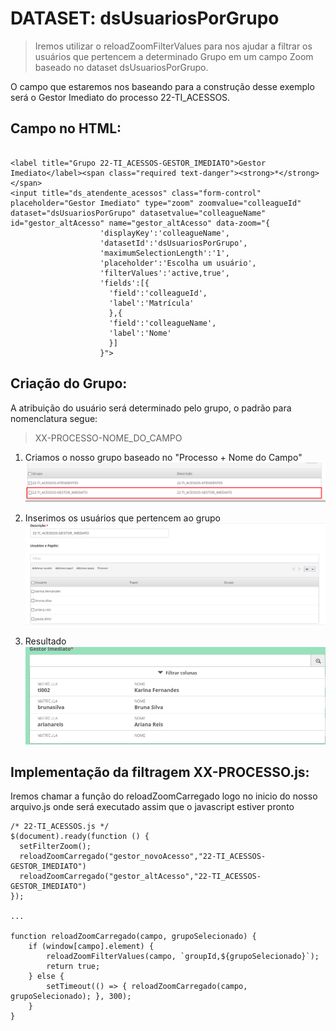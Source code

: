 
# DATASET: dsUsuariosPorGrupo

> Iremos utilizar o reloadZoomFilterValues para nos ajudar a filtrar os usuários que pertencem a determinado Grupo em um campo Zoom baseado no dataset dsUsuariosPorGrupo.

O campo que estaremos nos baseando para a construção desse exemplo será o Gestor Imediato do processo 22-TI_ACESSOS.

## Campo no HTML:
````

<label title="Grupo 22-TI_ACESSOS-GESTOR_IMEDIATO">Gestor Imediato</label><span class="required text-danger"><strong>*</strong></span>
<input title="ds_atendente_acessos" class="form-control" placeholder="Gestor Imediato" type="zoom" zoomvalue="colleagueId" 
dataset="dsUsuariosPorGrupo" datasetvalue="colleagueName" id="gestor_altAcesso" name="gestor_altAcesso" data-zoom="{
                    'displayKey':'colleagueName',
                    'datasetId':'dsUsuariosPorGrupo',
                    'maximumSelectionLength':'1',
                    'placeholder':'Escolha um usuário',
                    'filterValues':'active,true',
                    'fields':[{
                      'field':'colleagueId',
                      'label':'Matrícula'
                      },{
                      'field':'colleagueName',
                      'label':'Nome'
                      }]
                    }">
````

## Criação do Grupo:

A atribuição do usuário será determinado pelo grupo, o padrão para nomenclatura segue:

> XX-PROCESSO-NOME_DO_CAMPO

1. Criamos o nosso grupo baseado no "Processo + Nome do Campo"
![Grupo 22-TI_ACESSOS](../assets/grupos.png)

2. Inserimos os usuários que pertencem ao grupo
![Grupo 22-TI_ACESSOS Usuarios](../assets/grupos2.png)

3. Resultado
![Resultado](../assets/result.png)

## Implementação da filtragem XX-PROCESSO.js:

Iremos chamar a função do reloadZoomCarregado logo no inicio do nosso arquivo.js onde será executado assim que o javascript estiver pronto
````
/* 22-TI_ACESSOS.js */
$(document).ready(function () {
  setFilterZoom();
  reloadZoomCarregado("gestor_novoAcesso","22-TI_ACESSOS-GESTOR_IMEDIATO")
  reloadZoomCarregado("gestor_altAcesso","22-TI_ACESSOS-GESTOR_IMEDIATO")
});

...

function reloadZoomCarregado(campo, grupoSelecionado) {
	if (window[campo].element) {
		reloadZoomFilterValues(campo, `groupId,${grupoSelecionado}`);
		return true;
	} else {
		setTimeout(() => { reloadZoomCarregado(campo, grupoSelecionado); }, 300);
	}
}
````
